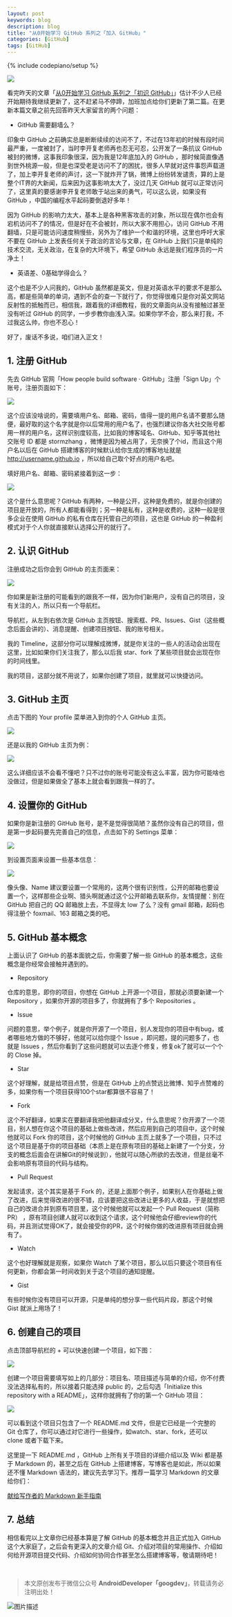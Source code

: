 ```yaml
---
layout: post
keywords: blog
description: blog
title: "从0开始学习 GitHub 系列之「加入 GitHub」"
categories: [GitHub]
tags: [GitHub]
---
```

{% include codepiano/setup %}

![](/image/github2.jpg)

看完昨天的文章「[从0开始学习 GitHub 系列之「初识 GitHub」](http://stormzhang.com/github/2016/05/25/learn-github-from-zero1/)」估计不少人已经开始期待我继续更新了，这不赶紧马不停蹄，加班加点给你们更新了第二篇。在更新本篇文章之前先回答昨天大家留言的两个问题：

- GitHub 需要翻墙么？

印象中 GitHub 之前确实总是断断续续的访问不了，不过在13年初的时候有段时间最严重，一度被封了，当时李开复老师再也忍无可忍，公开发了一条抗议 GitHub 被封的微博，这事我印象很深，因为我是12年底加入的 GitHub ，那时候简直像遇到世外桃源一般，但是也深受老是访问不了的困扰，很多人早就对这件事怨声载道了，加上李开复老师的声讨，这一下就炸开了锅，微博上纷纷转发谴责，算的上是整个IT界的大新闻，后来因为这事影响太大了，没过几天 GitHub 就可以正常访问了，这里真的要感谢李开复老师敢于站出来的勇气，可以这么说，如果没有 GitHub ，中国的编程水平起码要倒退好多年！

因为 GitHub 的影响力太大，基本上是各种黑客攻击的对象，所以现在偶尔也会有宕机访问不了的情况，但是好在不会被封，所以大家不用担心，访问 GitHub 不用翻墙，只是可能访问速度稍慢些，另外为了维护一个和谐的环境，这里也呼吁大家不要在 GitHub 上发表任何关于政治的言论与文章，在 GitHub 上我们只是单纯的技术交流，无关政治，在复杂的大环境下，希望 GitHub 永远是我们程序员的一片净土！

- 英语差、0基础学得会么？

这个也是不少人问我的，GitHub 虽然都是英文，但是对英语水平的要求不是那么高，都是些简单的单词，遇到不会的查一下就行了，你觉得很难只是你对英文网站反射性的抵触而已，相信我，跟着我的详细教程，我的文章面向从没有接触过甚至没有听过 GitHub 的同学，一步步教你由浅入深。如果你学不会，那么来打我，不过我这么帅，你也不忍心！

好了，废话不多说，咱们进入正文！

## 1. 注册 GitHub

先去 GitHub 官网「How people build software · GitHub」注册「Sign Up」个账号，注册页面如下：

![](/image/join_github1.png)

这个应该没啥说的，需要填用户名、邮箱、密码，值得一提的用户名请不要那么随便，最好取的这个名字就是你以后常用的用户名了，也强烈建议你各大社交账号都用一样的用户名，这样识别度较高，比如我的博客域名、GitHub、知乎等其他社交账号 ID 都是 stormzhang ，微博是因为被占用了，无奈换了个id，而且这个用户名以后在 GitHub 搭建博客的时候默认给你生成的博客地址就是 http://username.github.io ，所以给自己取个好点的用户名吧。

填好用户名、邮箱、密码紧接着到这一步：

![](/image/join_github2.png)

这个是什么意思呢？GitHub 有两种，一种是公开，这种是免费的，就是你创建的项目是开放的，所有人都能看得到；另一种是私有，这种是收费的，这种一般是很多企业在使用 GitHub 的私有仓库在托管自己的项目，这也是 GitHub 的一种盈利模式对于个人你就直接默认选择公开的就行了。

## 2. 认识 GitHub

注册成功之后你会到 GitHub 的主页面来：

![](/image/github_home.png)

你如果是新注册的可能看到的跟我不一样，因为你们新用户，没有自己的项目，没有关注的人，所以只有一个导航栏。

导航栏，从左到右依次是 GitHub 主页按钮、搜索框、PR、Issues、Gist（这些概念后面会讲的）、消息提醒、创建项目按钮、我的账号相关。

我的 Timeline，这部分你可以理解成微博，就是你关注的一些人的活动会出现在这里，比如如果你们关注我了，那么以后我 star、fork 了某些项目就会出现在你的时间线里。

我的项目，这部分就不用说了，如果你创建了项目，就里就可以快捷访问。


## 3. GitHub 主页

点击下图的 Your profile 菜单进入到你的个人 GitHub 主页。

![](/image/github_home2.png)

还是以我的 GitHub 主页为例：

![](/image/github_account.png)

这么详细应该不会看不懂吧？只不过你的账号可能没有这么丰富，因为你可能啥也没做过，但是如果做全了基本上就会看到跟我一样的了。

## 4. 设置你的 GitHub

如果你是新注册的 GitHub 账号，是不是觉得很简陋？虽然你没有自己的项目，但是第一步起码要先完善自己的信息，点击如下的 Settings 菜单：

![](/image/github_setting.png)

到设置页面来设置一些基本信息：

![](/image/github_profile.png)

像头像、Name 建议要设置一个常用的，这两个很有识别性，公开的邮箱也要设置一个，这样那些企业啊、猎头啊就通过这个公开邮箱去联系你，友情提醒：别在 GitHub 把自己的 QQ 邮箱放上去，不显得太 low 了么？没有 gmail 邮箱，起码也得注册个 foxmail、163 邮箱之类的吧。


## 5. GitHub 基本概念

上面认识了 GitHub 的基本面貌之后，你需要了解一些 GitHub 的基本概念，这些概念是你经常会接触并遇到的。

- Repository

仓库的意思，即你的项目，你想在 GitHub 上开源一个项目，那就必须要新建一个 Repository ，如果你开源的项目多了，你就拥有了多个 Repositories 。

- Issue

问题的意思，举个例子，就是你开源了一个项目，别人发现你的项目中有bug，或者哪些地方做的不够好，他就可以给你提个 Issue ，即问题，提的问题多了，也就是 Issues ，然后你看到了这些问题就可以去逐个修复，修复ok了就可以一个个的 Close 掉。

- Star

这个好理解，就是给项目点赞，但是在 GitHub 上的点赞远比微博、知乎点赞难的多，如果你有一个项目获得100个star都算很不容易了！

- Fork

这个不好翻译，如果实在要翻译我把他翻译成分叉，什么意思呢？你开源了一个项目，别人想在你这个项目的基础上做些改进，然后应用到自己的项目中，这个时候他就可以 Fork 你的项目，这个时候他的 GitHub 主页上就多了一个项目，只不过这个项目是基于你的项目基础（本质上是在原有项目的基础上新建了一个分支，分支的概念后面会在讲解Git的时候说到），他就可以随心所欲的去改进，但是丝毫不会影响原有项目的代码与结构。

- Pull Request

发起请求，这个其实是基于 Fork 的，还是上面那个例子，如果别人在你基础上做了改进，后来觉得改进的很不错，应该要把这些改进让更多的人收益，于是就想把自己的改进合并到原有项目里，这个时候他就可以发起一个 Pull Request（简称PR） ，原有项目创建人就可以收到这个请求，这个时候他会仔细review你的代码，并且测试觉得OK了，就会接受你的PR，这个时候你做的改进原有项目就会拥有了。

- Watch

这个也好理解就是观察，如果你 Watch 了某个项目，那么以后只要这个项目有任何更新，你都会第一时间收到关于这个项目的通知提醒。

- Gist

有些时候你没有项目可以开源，只是单纯的想分享一些代码片段，那这个时候 Gist 就派上用场了！

## 6. 创建自己的项目

点击顶部导航栏的 + 可以快速创建一个项目，如下图：

![](/image/create_repo.png)

创建一个项目需要填写如上的几部分：项目名、项目描述与简单的介绍，你不付费没法选择私有的，所以接着只能选择 public 的，之后勾选「Initialize this repository with a README」，这样你就拥有了你的第一个 GitHub 项目：

![](/image/init_repo.png)

可以看到这个项目只包含了一个 README.md 文件，但是它已经是一个完整的 Git 仓库了，你可以通过对它进行一些操作，如watch、star、fork，还可以 clone 或者下载下来。

这里提一下 README.md ，GitHub 上所有关于项目的详细介绍以及 Wiki 都是基于 Markdown 的，甚至之后在 GitHub 上搭建博客，写博客也是如此，所以如果还不懂 Markdown 语法的，建议先去学习下。推荐一篇学习 Markdown 的文章给你们：

[献给写作者的 Markdown 新手指南](http://www.jianshu.com/p/q81RER)

## 7. 总结

相信看完以上文章你已经基本算是了解 GitHub 的基本概念并且正式加入 GitHub 这个大家庭了，之后会有更深入的文章介绍 Git、介绍对项目的常用操作、介绍如何给开源项目提交代码、介绍如何协同合作甚至怎么搭建博客等，敬请期待吧！

<br />

> 本文原创发布于微信公众号 **AndroidDeveloper「googdev」**，转载请务必注明出处！

![图片描述](/image/weixinpublic_200.png)
